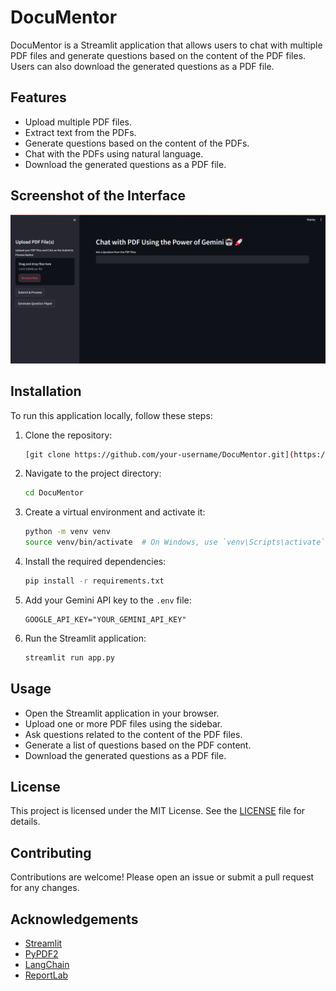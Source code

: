 # DocuMentor

DocuMentor is a Streamlit application that allows users to chat with multiple PDF files and generate questions based on the content of the PDF files. Users can also download the generated questions as a PDF file.

## Features

- Upload multiple PDF files.
- Extract text from the PDFs.
- Generate questions based on the content of the PDFs.
- Chat with the PDFs using natural language.
- Download the generated questions as a PDF file.

## Screenshot of the Interface

![DocuMentor Screenshot](screenshot.png)

## Installation

To run this application locally, follow these steps:

1. Clone the repository:
    ```bash
    [git clone https://github.com/your-username/DocuMentor.git](https://github.com/Shubham-Datta/DocuMentor.git)
    ```
2. Navigate to the project directory:
    ```bash
    cd DocuMentor
    ```
3. Create a virtual environment and activate it:
    ```bash
    python -m venv venv
    source venv/bin/activate  # On Windows, use `venv\Scripts\activate`
    ```
4. Install the required dependencies:
    ```bash
    pip install -r requirements.txt
    ```
5. Add your Gemini API key to the `.env` file:
    ```env
    GOOGLE_API_KEY="YOUR_GEMINI_API_KEY"
    ```
6. Run the Streamlit application:
    ```bash
    streamlit run app.py
    ```

## Usage

- Open the Streamlit application in your browser.
- Upload one or more PDF files using the sidebar.
- Ask questions related to the content of the PDF files.
- Generate a list of questions based on the PDF content.
- Download the generated questions as a PDF file.

## License

This project is licensed under the MIT License. See the [LICENSE](LICENSE) file for details.

## Contributing

Contributions are welcome! Please open an issue or submit a pull request for any changes.

## Acknowledgements

- [Streamlit](https://streamlit.io/)
- [PyPDF2](https://pypi.org/project/PyPDF2/)
- [LangChain](https://github.com/langchain/langchain)
- [ReportLab](https://www.reportlab.com/)
